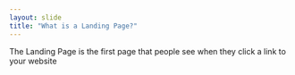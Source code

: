 ```yaml
---
layout: slide
title: "What is a Landing Page?"
---
```

The Landing Page is the first page that people see when they click a link to your website
